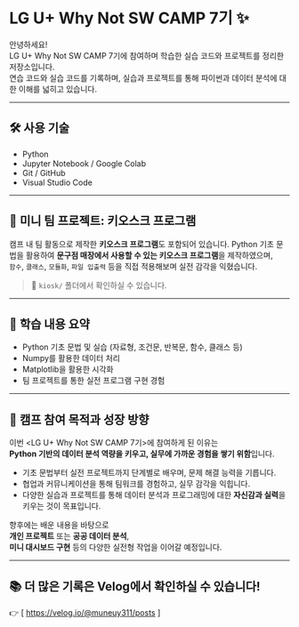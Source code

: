 # LG U+ Why Not SW CAMP 7기 ✨

안녕하세요!  
LG U+ Why Not SW CAMP 7기에 참여하며 학습한 실습 코드와 프로젝트를 정리한 저장소입니다.  
연습 코드와 실습 코드를 기록하며, 실습과 프로젝트를 통해 파이썬과 데이터 분석에 대한 이해를 넓히고 있습니다.

---

## 🛠 사용 기술

- Python 
- Jupyter Notebook / Google Colab
- Git / GitHub
- Visual Studio Code

---

## 🌟 미니 팀 프로젝트: 키오스크 프로그램

캠프 내 팀 활동으로 제작한 **키오스크 프로그램**도 포함되어 있습니다. 
Python 기초 문법을 활용하여 **문구점 매장에서 사용할 수 있는 키오스크 프로그램**을 제작하였으며,  
`함수`, `클래스`, `모듈화`, `파일 입출력` 등을 직접 적용해보며 실전 감각을 익혔습니다.

> 📁 `kiosk/` 폴더에서 확인하실 수 있습니다.

---

## 📌 학습 내용 요약

- Python 기초 문법 및 실습 (자료형, 조건문, 반복문, 함수, 클래스 등)
- Numpy를 활용한 데이터 처리 
- Matplotlib을 활용한 시각화
- 팀 프로젝트를 통한 실전 프로그램 구현 경험

---


## 🎯 캠프 참여 목적과 성장 방향

이번 <LG U+ Why Not SW CAMP 7기>에 참여하게 된 이유는  
**Python 기반의 데이터 분석 역량을 키우고, 실무에 가까운 경험을 쌓기 위함**입니다.  

- 기초 문법부터 실전 프로젝트까지 단계별로 배우며, 문제 해결 능력을 기릅니다.  
- 협업과 커뮤니케이션을 통해 팀워크를 경험하고, 실무 감각을 익힙니다.  
- 다양한 실습과 프로젝트를 통해 데이터 분석과 프로그래밍에 대한 **자신감과 실력**을 키우는 것이 목표입니다.

향후에는 배운 내용을 바탕으로  
**개인 프로젝트** 또는 **공공 데이터 분석**,  
**미니 대시보드 구현** 등의 다양한 실전형 작업을 이어갈 예정입니다.

---


## 📚 더 많은 기록은 Velog에서 확인하실 수 있습니다!

👉 [ https://velog.io/@muneuy311/posts  ]
